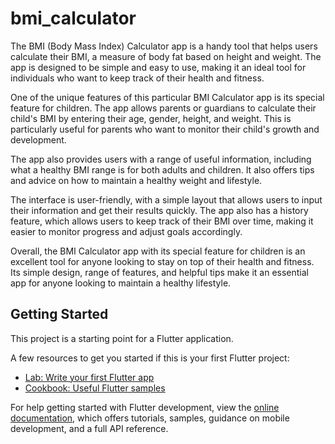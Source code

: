 
# bmi_calculator

The BMI (Body Mass Index) Calculator app is a handy tool that helps users calculate their BMI, a measure of body fat based on height and weight. The app is designed to be simple and easy to use, making it an ideal tool for individuals who want to keep track of their health and fitness.

One of the unique features of this particular BMI Calculator app is its special feature for children. The app allows parents or guardians to calculate their child's BMI by entering their age, gender, height, and weight. This is particularly useful for parents who want to monitor their child's growth and development.

The app also provides users with a range of useful information, including what a healthy BMI range is for both adults and children. It also offers tips and advice on how to maintain a healthy weight and lifestyle.

The interface is user-friendly, with a simple layout that allows users to input their information and get their results quickly. The app also has a history feature, which allows users to keep track of their BMI over time, making it easier to monitor progress and adjust goals accordingly.

Overall, the BMI Calculator app with its special feature for children is an excellent tool for anyone looking to stay on top of their health and fitness. Its simple design, range of features, and helpful tips make it an essential app for anyone looking to maintain a healthy lifestyle.

## Getting Started

This project is a starting point for a Flutter application.

A few resources to get you started if this is your first Flutter project:

- [Lab: Write your first Flutter app](https://docs.flutter.dev/get-started/codelab)
- [Cookbook: Useful Flutter samples](https://docs.flutter.dev/cookbook)

For help getting started with Flutter development, view the
[online documentation](https://docs.flutter.dev/), which offers tutorials,
samples, guidance on mobile development, and a full API reference.
